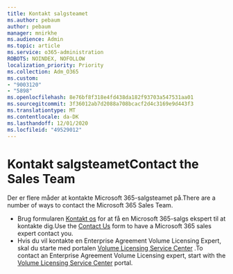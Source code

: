 ```yaml
---
title: Kontakt salgsteamet
ms.author: pebaum
author: pebaum
manager: mnirkhe
ms.audience: Admin
ms.topic: article
ms.service: o365-administration
ROBOTS: NOINDEX, NOFOLLOW
localization_priority: Priority
ms.collection: Adm_O365
ms.custom:
- "9003120"
- "5898"
ms.openlocfilehash: 8e76bf8f318e4fd438da182f93703a547531aa01
ms.sourcegitcommit: 3f36012ab7d2088a708bcacf2d4c3169e9d443f3
ms.translationtype: MT
ms.contentlocale: da-DK
ms.lasthandoff: 12/01/2020
ms.locfileid: "49529012"
---
```

# <a name="contact-the-sales-team"></a><span data-ttu-id="cba2c-102">Kontakt salgsteamet</span><span class="sxs-lookup"><span data-stu-id="cba2c-102">Contact the Sales Team</span></span>

<span data-ttu-id="cba2c-103">Der er flere måder at kontakte Microsoft 365-salgsteamet på.</span><span class="sxs-lookup"><span data-stu-id="cba2c-103">There are a number of ways to contact the Microsoft 365 Sales Team.</span></span>

- <span data-ttu-id="cba2c-104">Brug formularen  [Kontakt os](https://go.microsoft.com/fwlink/p/?LinkId=518644&clcid=0x0409)  for at få en Microsoft 365-salgs ekspert til at kontakte dig.</span><span class="sxs-lookup"><span data-stu-id="cba2c-104">Use the  [Contact Us](https://go.microsoft.com/fwlink/p/?LinkId=518644&clcid=0x0409)  form to have a Microsoft 365 sales expert contact you.</span></span>
- <span data-ttu-id="cba2c-105">Hvis du vil kontakte en Enterprise Agreement Volume Licensing Expert, skal du starte med portalen  [Volume Licensing Service Center](https://go.microsoft.com/fwlink/p/?LinkId=329762) .</span><span class="sxs-lookup"><span data-stu-id="cba2c-105">To contact an Enterprise Agreement Volume Licensing expert, start with the  [Volume Licensing Service Center](https://go.microsoft.com/fwlink/p/?LinkId=329762) portal.</span></span>
